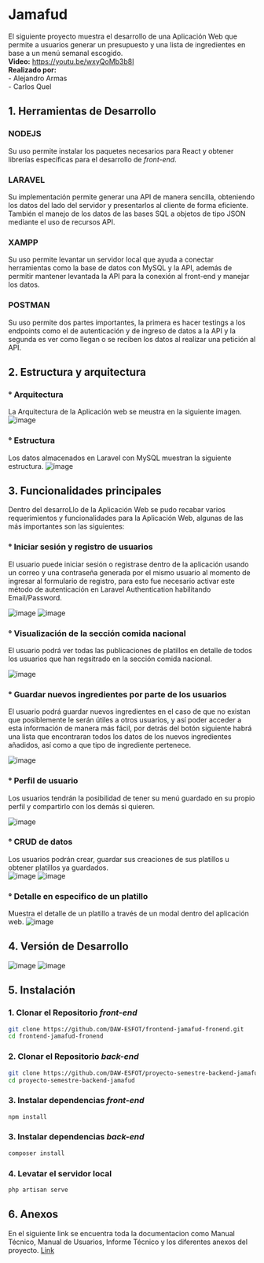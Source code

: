 # Jamafud

El siguiente proyecto muestra el desarrollo de una Aplicación Web que permite a usuarios generar un presupuesto y una lista de ingredientes en base a un menú semanal escogido.
<br/>**Video:** https://youtu.be/wxyQoMb3b8I
<br/>**Realizado por:**
<br/> - Alejandro Armas
<br/> - Carlos Quel

## 1. Herramientas de Desarrollo

### NODEJS
Su uso permite instalar los paquetes necesarios para React y obtener librerías específicas para el desarrollo de _front-end_.

### LARAVEL
Su implementación permite generar una API de manera sencilla, obteniendo los datos del lado del servidor y presentarlos al cliente de forma eficiente. También el manejo de los datos de las bases SQL a objetos de tipo JSON mediante el uso de recursos API.

### XAMPP
Su uso permite levantar un servidor local que ayuda a conectar herramientas como la base de datos con MySQL y la API, además de permitir mantener levantada la API para la conexión al front-end y manejar los datos.

### POSTMAN
Su uso permite dos partes importantes, la primera es hacer testings a los endpoints como el de autenticación y de ingreso de datos a la API y la segunda es ver como llegan o se reciben los datos al realizar una petición al API.

## 2. Estructura y arquitectura

### ° Arquitectura

La Arquitectura de la Aplicación web se meustra en la siguiente imagen.
![image](https://user-images.githubusercontent.com/66259796/133201557-723600cf-835c-4e6b-8b05-4151236103b6.png)

### ° Estructura
Los datos almacenados en Laravel con MySQL muestran la siguiente estructura.
![image](https://user-images.githubusercontent.com/66259796/133201645-a714a2f8-2292-48c2-9e7a-6bc20d612426.png)

## 3. Funcionalidades principales

Dentro del desarroLlo de la Aplicación Web se pudo recabar varios requerimientos y funcionalidades para la Aplicación Web, algunas de las más importantes son las siguientes:

### ° Iniciar sesión y registro de usuarios
El usuario puede iniciar sesión o registrase dentro de la aplicación usando un correo y una contraseña generada por el mismo usuario al momento de ingresar al formulario de registro, para esto fue necesario activar este método de autenticación en Laravel Authentication habilitando Email/Password.

![image](https://user-images.githubusercontent.com/66259796/133201835-b0b53975-3ab1-4f1a-acc3-3ecf01618b88.png)
![image](https://user-images.githubusercontent.com/66259796/133201864-75a6dbe7-f487-40a5-8421-eab68fa1405a.png)

### ° Visualización de la sección comida nacional
El usuario podrá ver todas las publicaciones de platillos en detalle de todos los usuarios que han regsitrado en la sección comida nacional.

![image](https://user-images.githubusercontent.com/66259796/133202204-790fb9f8-f592-4e21-8c1b-3c6e7e2d698f.png)

### ° Guardar nuevos ingredientes por parte de los usuarios
El usuario podrá guardar nuevos ingredientes en el caso de que no existan que posiblemente le serán útiles a otros usuarios, y así poder acceder a esta información de manera más fácil, por detrás del botón siguiente habrá una lista que encontraran todos los datos de los nuevos ingredientes añadidos, así como a que tipo de ingrediente pertenece.

![image](https://user-images.githubusercontent.com/66259796/133203336-a5b71aca-b8c7-4258-90c9-5e5ff9c6c855.png)

### ° Perfil de usuario
Los usuarios tendrán la posibilidad de tener su menú guardado en su propio perfil y compartirlo con los demás si quieren.

![image](https://user-images.githubusercontent.com/66259796/133203750-e72c89e1-4a4a-4a5b-92e8-e52b85263864.png)

### ° CRUD de datos
Los usuarios podrán crear, guardar sus creaciones de sus platillos u obtener platillos ya guardados.<br/>
![image](https://user-images.githubusercontent.com/66259796/133204162-0c4e3af3-22ce-411a-a6d2-4e78df2f06d3.png)
![image](https://user-images.githubusercontent.com/66259796/133204247-c9245e44-771c-4504-a519-96b50b628017.png)

### ° Detalle en especifico de un platillo
Muestra el detalle de un platillo a través de un modal dentro del aplicación web.
![image](https://user-images.githubusercontent.com/66259796/133204291-09060757-b50c-4908-abf4-b2491eb9125b.png)

## 4. Versión de Desarrollo

![image](https://user-images.githubusercontent.com/66259796/133205110-27ca9146-0ec8-4031-828f-2389b115022e.png)
![image](https://user-images.githubusercontent.com/66259796/133212606-c5461691-3b44-4789-b013-f8d80e3a1374.png)

## 5. Instalación

### 1. Clonar el Repositorio _front-end_

```bash
git clone https://github.com/DAW-ESFOT/frontend-jamafud-fronend.git
cd frontend-jamafud-fronend
```

### 2. Clonar el Repositorio _back-end_

```bash
git clone https://github.com/DAW-ESFOT/proyecto-semestre-backend-jamafud.git
cd proyecto-semestre-backend-jamafud
```

### 3. Instalar dependencias _front-end_

```bash
npm install
```

### 3. Instalar dependencias _back-end_

```bash
composer install
```

### 4. Levatar el servidor local

```bash
php artisan serve
```

## 6. Anexos

En el siguiente link se encuentra toda la documentacion como Manual Técnico, Manual de Usuarios, Informe Técnico y los diferentes anexos del proyecto. <a href="https://github.com/CarlosAndresQuel00/Documentacion_FDSW">Link</a>
